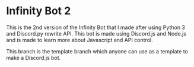 # Infinity Bot 2
This is the 2nd version of the Infinity Bot that I made after using Python 3 and Discord.py rewrite API. This bot is made using Discord.js and Node.js and is made to learn more about Javascript and API control.

This branch is the template branch which anyone can use as a template to make a Discord.js bot.
